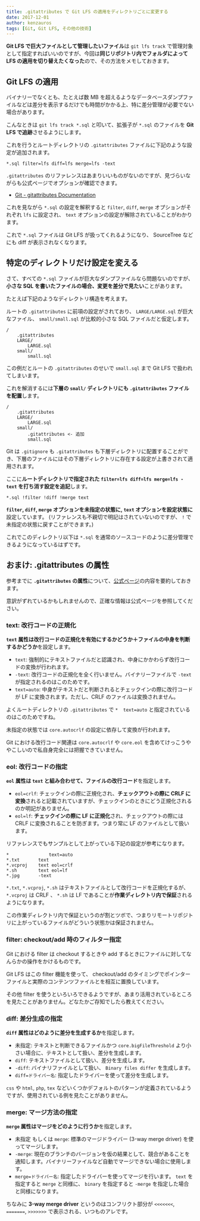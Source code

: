 ```yaml
---
title: .gitattributes で Git LFS の適用をディレクトリごとに変更する
date: 2017-12-01
author: kenzauros
tags: [Git, Git LFS, その他の技術]
---
```


**Git LFS で巨大ファイルとして管理したいファイル**は `git lfs track` で管理対象として指定すればいいのですが、今回は**同じリポジトリ内でフォルダによって LFS の適用を切り替えたくなった**ので、その方法をメモしておきます。

## Git LFS の適用

バイナリーでなくとも、たとえば数 MB を超えるようなデータベースダンプファイルなどは差分を表示するだけでも時間がかかる上、特に差分管理が必要でない場合があります。

こんなときは `git lfs track *.sql` と叩いて、拡張子が `*.sql` のファイルを **Git LFS で追跡**させるようにします。

これを行うとルートディレクトリの `.gitattributes` ファイルに下記のような設定が追加されます。

```plain
*.sql filter=lfs diff=lfs merge=lfs -text
```

`.gitattributes` のリファレンスはあまりいいものがないのですが、見づらいながらも公式ページでオプションが確認できます。

- [Git - gitattributes Documentation](https://git-scm.com/docs/gitattributes)

これを見ながら `*.sql` の設定を解釈すると `filter`, `diff`, `merge` オプションがそれぞれ `lfs` に設定され、 `text` オプションの設定が解除されていることがわかります。

これで `*.sql` ファイルは Git LFS が扱ってくれるようになり、 SourceTree などにも diff が表示されなくなります。

## 特定のディレクトリだけ設定を変える

さて、すべての `*.sql` ファイルが巨大なダンプファイルなら問題ないのですが、**小さな SQL を書いたファイルの場合、変更を差分で見たい**ことがあります。

たとえば下記のようなディレクトリ構造を考えます。

ルートの `.gitattributes` に前項の設定がされており、 `LARGE/LARGE.sql` が巨大なファイル、 `small/small.sql` が比較的小さな SQL ファイルだと仮定します。

```directory
/
    .gitattributes
    LARGE/
        LARGE.sql
    small/
        small.sql
```

この例だとルートの `.gitattributes` のせいで `small.sql` まで Git LFS で扱われてしまいます。

これを解消するには**下層の `small/` ディレクトリにも `.gitattributes` ファイルを配置**します。

```directory
/
    .gitattributes
    LARGE/
        LARGE.sql
    small/
        .gitattributes <- 追加
        small.sql
```

Git は `.gitignore` も `.gitattributes` も下層ディレクトリに配置することができ、下層のファイルにはその下層ディレクトリに存在する設定が上書きされて適用されます。

ここに**ルートディレクトリで指定された `filter=lfs diff=lfs merge=lfs -text` を打ち消す設定を追記**します。

```plain
*.sql !filter !diff !merge text
```

**`filter`, `diff`, `merge` オプションを未指定の状態に, `text` オプションを設定状態に**設定しています。
(リファレンスも不親切で明記はされていないのですが、 `!` で未指定の状態に戻すことができます。)

これでこのディレクトリ以下は `*.sql` を通常のソースコードのように差分管理できるようになっているはずです。

## おまけ: .gitattributes の属性

参考までに **`.gitattributes` の属性**について、[公式ページ](https://git-scm.com/docs/gitattributes)の内容を要約しておきます。

意訳がずれているかもしれませんので、正確な情報は公式ページを参照してください。

### text: 改行コードの正規化

**`text` 属性は改行コードの正規化を有効にするかどうか＋ファイルの中身を判断するかどうか**を設定します。

- `text`: 強制的にテキストファイルだと認識され、中身にかかわらず改行コードの変換が行われます。
- `-text`: 改行コードの正規化を全く行いません。バイナリーファイルで `-text` が指定されるのはこのためです。
- `text=auto`: 中身がテキストだと判断されるとチェックインの際に改行コードが LF に変換されます。ただし、CRLF のファイルは変換されません。

よくルートディレクトリの `.gitattributes` で `*	text=auto` と指定されているのはこのためですね。

未指定の状態では `core.autocrlf` の設定に依存して変換が行われます。

Git における改行コード関連は `core.autocrlf` や `core.eol` を含めてけっこうややこしいので私自身完全には把握できていません。

### eol: 改行コードの指定

**`eol` 属性は `text` と組み合わせて、ファイルの改行コード**を指定します。

- `eol=crlf`: チェックインの際に正規化され、**チェックアウトの際に CRLF に変換**されると記載されていますが、チェックインのときにどう正規化されるのか明記がありません。
- `eol=lf`: **チェックインの際に LF に正規化**され、チェックアウトの際には CRLF に変換されることを防ぎます。つまり常に LF のファイルとして扱います。

リファレンスでもサンプルとして上がっている下記の設定が参考になります。

```.gitattributes
*               text=auto
*.txt		text
*.vcproj	text eol=crlf
*.sh		text eol=lf
*.jpg		-text
```

`*.txt`, `*.vcproj`, `*.sh` はテキストファイルとして改行コードを正規化するが、 `*.vcproj` は CRLF 、 `*.sh` は LF であることが**作業ディレクトリ内で保証**されるようになります。

この作業ディレクトリ内で保証というのが割とツボで、つまりリモートリポジトリに上がっているファイルがどういう状態かは保証されません。

### filter: checkout/add 時のフィルター指定

Git における filter は checkout するときや add するときにファイルに対してなんらかの操作をかけるものです。

Git LFS はこの filter 機能を使って、 checkout/add のタイミングでポインターファイルと実際のコンテンツファイルとを相互に置換しています。

その他 filter を使うといろいろできるようですが、あまり活用されているところを見たことがありません。どなたかご存知でしたら教えてください。

### diff: 差分生成の指定

**`diff` 属性はどのように差分を生成するか**を指定します。

- 未指定: テキストと判断できるファイルかつ `core.bigFileThreshold` より小さい場合に、テキストとして扱い、差分を生成します。
- `diff`: テキストファイルとして扱い、差分を生成します。
- `-diff`: バイナリファイルとして扱い、 `Binary files differ` を生成します。
- `diff=ドライバー名`: 指定したドライバーを使って差分を生成します。

`css` や `html`, `php`, `tex` などいくつかデフォルトのパターンが定義されているようですが、使用されている例を見たことがありません。

### merge: マージ方法の指定

**`merge` 属性はマージをどのように行うか**を指定します。

- 未指定 もしくは `merge`: 標準のマージドライバー (3-way merge driver) を使ってマージします。
- `-merge`: 現在のブランチのバージョンを仮の結果として、競合があることを通知します。バイナリーファイルなど自動でマージできない場合に使用します。
- `merge=ドライバー名`: 指定したドライバーを使ってマージを行います。 `text` を指定すると `merge` と同様に、 `binary` を指定すると `-merge` を指定した場合と同様になります。

ちなみに **3-way merge driver** というのはコンフリクト部分が `<<<<<<<`, `=======`, `>>>>>>>` で表示される、いつものアレです。
